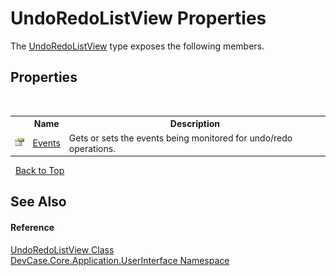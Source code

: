 # UndoRedoListView Properties
 

The <a href="T_DevCase_Core_Application_UserInterface_UndoRedoListView">UndoRedoListView</a> type exposes the following members.


## Properties
&nbsp;<table><tr><th></th><th>Name</th><th>Description</th></tr><tr><td>![Public property](media/pubproperty.gif "Public property")</td><td><a href="P_DevCase_Core_Application_UserInterface_UndoRedoListView_Events">Events</a></td><td>
Gets or sets the events being monitored for undo/redo operations.</td></tr></table>&nbsp;
<a href="#undoredolistview-properties">Back to Top</a>

## See Also


#### Reference
<a href="T_DevCase_Core_Application_UserInterface_UndoRedoListView">UndoRedoListView Class</a><br /><a href="N_DevCase_Core_Application_UserInterface">DevCase.Core.Application.UserInterface Namespace</a><br />